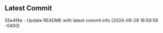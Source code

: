 
## Latest Commit
55e4f4e - Update README with latest commit info (2024-08-29 16:59:59 -0400) <Yunxi-Zhou>
